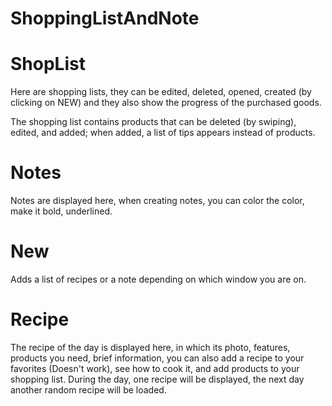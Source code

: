 # ShoppingListAndNote

# ShopList
Here are shopping lists, they can be edited, deleted, opened, created (by clicking on NEW) and they also show the progress of the purchased goods.

The shopping list contains products that can be deleted (by swiping), edited, and added; when added, a list of tips appears instead of products.

# Notes
Notes are displayed here, when creating notes, you can color the color, make it bold, underlined.

# New
Adds a list of recipes or a note depending on which window you are on.

# Recipe
The recipe of the day is displayed here, in which its photo, features,
products you need, brief information,
you can also add a recipe to your favorites (Doesn't work), see how to cook it, and add products to your shopping list.
During the day, one recipe will be displayed, the next day another random recipe will be loaded.
